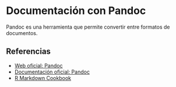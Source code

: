 # Documentación con Pandoc

Pandoc es una herramienta que permite convertir entre formatos de documentos.

## Referencias

* [Web oficial: Pandoc](https://pandoc.org/)
* [Documentación oficial: Pandoc](https://pandoc.org/getting-started.html)
* [R Markdown Cookbook](https://bookdown.org/yihui/rmarkdown-cookbook/)
